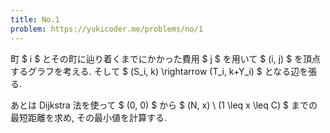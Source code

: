 ```yaml
---
title: No.1
problem: https://yukicoder.me/problems/no/1
---
```

町 $ i $ とその町に辿り着くまでにかかった費用 $ j $ を用いて $ (i, j) $ を頂点するグラフを考える. そして $ (S_i, k) \rightarrow (T_i, k+Y_i) $ となる辺を張る.

あとは Dijkstra 法を使って $ (0, 0) $ から $ (N, x) \ (1 \leq x \leq C) $ までの最短距離を求め, その最小値を計算する.

